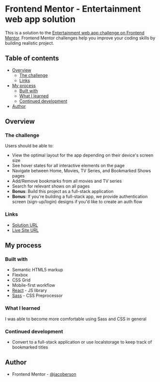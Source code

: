 # Frontend Mentor - Entertainment web app solution

This is a solution to the [Entertainment web app challenge on Frontend Mentor](https://www.frontendmentor.io/challenges/entertainment-web-app-J-UhgAW1X). Frontend Mentor challenges help you improve your coding skills by building realistic project.

## Table of contents

- [Overview](#overview)
  - [The challenge](#the-challenge)
  - [Links](#links)
- [My process](#my-process)
  - [Built with](#built-with)
  - [What I learned](#what-i-learned)
  - [Continued development](#continued-development)
- [Author](#author)

## Overview

### The challenge

Users should be able to:

- View the optimal layout for the app depending on their device's screen size
- See hover states for all interactive elements on the page
- Navigate between Home, Movies, TV Series, and Bookmarked Shows pages
- Add/Remove bookmarks from all movies and TV series
- Search for relevant shows on all pages
- **Bonus**: Build this project as a full-stack application
- **Bonus**: If you're building a full-stack app, we provide authentication screen (sign-up/login) designs if you'd like to create an auth flow

### Links

- [Solution URL](https://your-solution-url.com)
- [Live Site URL](https://entertainment-web-app-jacoberson.vercel.app/)

## My process

### Built with

- Semantic HTML5 markup
- Flexbox
- CSS Grid
- Mobile-first workflow
- [React](https://reactjs.org/) - JS library
- [Sass](https://sass-lang.com/) - CSS Preprocessor 

### What I learned
I was able to become more comfortable using Sass and CSS in general

### Continued development
- Convert to a full-stack application or use localstorage to keep track of bookmarked titles

## Author
- Frontend Mentor - [@jacoberson](https://www.frontendmentor.io/profile/Jacoberson)
